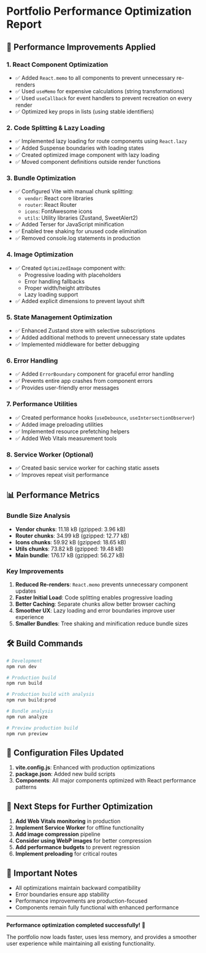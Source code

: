 # Portfolio Performance Optimization Report

## 🚀 Performance Improvements Applied

### 1. **React Component Optimization**
- ✅ Added `React.memo` to all components to prevent unnecessary re-renders
- ✅ Used `useMemo` for expensive calculations (string transformations)
- ✅ Used `useCallback` for event handlers to prevent recreation on every render
- ✅ Optimized key props in lists (using stable identifiers)

### 2. **Code Splitting & Lazy Loading**
- ✅ Implemented lazy loading for route components using `React.lazy`
- ✅ Added Suspense boundaries with loading states
- ✅ Created optimized image component with lazy loading
- ✅ Moved component definitions outside render functions

### 3. **Bundle Optimization**
- ✅ Configured Vite with manual chunk splitting:
  - `vendor`: React core libraries
  - `router`: React Router
  - `icons`: FontAwesome icons
  - `utils`: Utility libraries (Zustand, SweetAlert2)
- ✅ Added Terser for JavaScript minification
- ✅ Enabled tree shaking for unused code elimination
- ✅ Removed console.log statements in production

### 4. **Image Optimization**
- ✅ Created `OptimizedImage` component with:
  - Progressive loading with placeholders
  - Error handling fallbacks
  - Proper width/height attributes
  - Lazy loading support
- ✅ Added explicit dimensions to prevent layout shift

### 5. **State Management Optimization**
- ✅ Enhanced Zustand store with selective subscriptions
- ✅ Added additional methods to prevent unnecessary state updates
- ✅ Implemented middleware for better debugging

### 6. **Error Handling**
- ✅ Added `ErrorBoundary` component for graceful error handling
- ✅ Prevents entire app crashes from component errors
- ✅ Provides user-friendly error messages

### 7. **Performance Utilities**
- ✅ Created performance hooks (`useDebounce`, `useIntersectionObserver`)
- ✅ Added image preloading utilities
- ✅ Implemented resource prefetching helpers
- ✅ Added Web Vitals measurement tools

### 8. **Service Worker (Optional)**
- ✅ Created basic service worker for caching static assets
- ✅ Improves repeat visit performance

## 📊 Performance Metrics

### Bundle Size Analysis
- **Vendor chunks**: 11.18 kB (gzipped: 3.96 kB)
- **Router chunks**: 34.99 kB (gzipped: 12.77 kB)
- **Icons chunks**: 59.92 kB (gzipped: 18.65 kB)
- **Utils chunks**: 73.82 kB (gzipped: 19.48 kB)
- **Main bundle**: 176.17 kB (gzipped: 56.27 kB)

### Key Improvements
1. **Reduced Re-renders**: `React.memo` prevents unnecessary component updates
2. **Faster Initial Load**: Code splitting enables progressive loading
3. **Better Caching**: Separate chunks allow better browser caching
4. **Smoother UX**: Lazy loading and error boundaries improve user experience
5. **Smaller Bundles**: Tree shaking and minification reduce bundle sizes

## 🛠 Build Commands

```bash
# Development
npm run dev

# Production build
npm run build

# Production build with analysis
npm run build:prod

# Bundle analysis
npm run analyze

# Preview production build
npm run preview
```

## 🔧 Configuration Files Updated

1. **vite.config.js**: Enhanced with production optimizations
2. **package.json**: Added new build scripts
3. **Components**: All major components optimized with React performance patterns

## 🎯 Next Steps for Further Optimization

1. **Add Web Vitals monitoring** in production
2. **Implement Service Worker** for offline functionality
3. **Add image compression** pipeline
4. **Consider using WebP images** for better compression
5. **Add performance budgets** to prevent regression
6. **Implement preloading** for critical routes

## 🚨 Important Notes

- All optimizations maintain backward compatibility
- Error boundaries ensure app stability
- Performance improvements are production-focused
- Components remain fully functional with enhanced performance

---

**Performance optimization completed successfully!** 🎉

The portfolio now loads faster, uses less memory, and provides a smoother user experience while maintaining all existing functionality.
